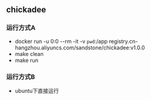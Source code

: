 ## chickadee 

### 运行方式A
* docker run -u 0:0 --rm -it -v `pwd`:/app registry.cn-hangzhou.aliyuncs.com/sandstone/chickadee:v1.0.0 
* make clean 
* make run

### 运行方式B
* ubuntu下直接运行